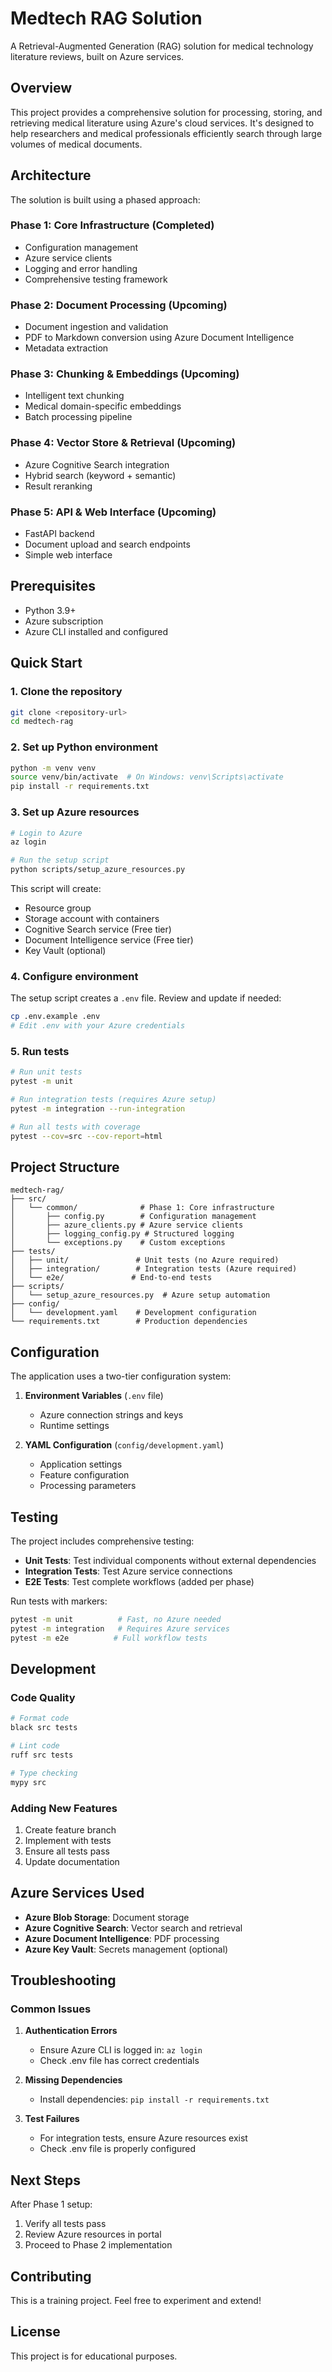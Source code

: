 # Medtech RAG Solution

A Retrieval-Augmented Generation (RAG) solution for medical technology literature reviews, built on Azure services.

## Overview

This project provides a comprehensive solution for processing, storing, and retrieving medical literature using Azure's cloud services. It's designed to help researchers and medical professionals efficiently search through large volumes of medical documents.

## Architecture

The solution is built using a phased approach:

### Phase 1: Core Infrastructure (Completed)
- Configuration management
- Azure service clients
- Logging and error handling
- Comprehensive testing framework

### Phase 2: Document Processing (Upcoming)
- Document ingestion and validation
- PDF to Markdown conversion using Azure Document Intelligence
- Metadata extraction

### Phase 3: Chunking & Embeddings (Upcoming)
- Intelligent text chunking
- Medical domain-specific embeddings
- Batch processing pipeline

### Phase 4: Vector Store & Retrieval (Upcoming)
- Azure Cognitive Search integration
- Hybrid search (keyword + semantic)
- Result reranking

### Phase 5: API & Web Interface (Upcoming)
- FastAPI backend
- Document upload and search endpoints
- Simple web interface

## Prerequisites

- Python 3.9+
- Azure subscription
- Azure CLI installed and configured

## Quick Start

### 1. Clone the repository
```bash
git clone <repository-url>
cd medtech-rag
```

### 2. Set up Python environment
```bash
python -m venv venv
source venv/bin/activate  # On Windows: venv\Scripts\activate
pip install -r requirements.txt
```

### 3. Set up Azure resources
```bash
# Login to Azure
az login

# Run the setup script
python scripts/setup_azure_resources.py
```

This script will create:
- Resource group
- Storage account with containers
- Cognitive Search service (Free tier)
- Document Intelligence service (Free tier)
- Key Vault (optional)

### 4. Configure environment
The setup script creates a `.env` file. Review and update if needed:
```bash
cp .env.example .env
# Edit .env with your Azure credentials
```

### 5. Run tests
```bash
# Run unit tests
pytest -m unit

# Run integration tests (requires Azure setup)
pytest -m integration --run-integration

# Run all tests with coverage
pytest --cov=src --cov-report=html
```

## Project Structure

```
medtech-rag/
├── src/
│   └── common/              # Phase 1: Core infrastructure
│       ├── config.py        # Configuration management
│       ├── azure_clients.py # Azure service clients
│       ├── logging_config.py # Structured logging
│       └── exceptions.py    # Custom exceptions
├── tests/
│   ├── unit/               # Unit tests (no Azure required)
│   ├── integration/        # Integration tests (Azure required)
│   └── e2e/               # End-to-end tests
├── scripts/
│   └── setup_azure_resources.py  # Azure setup automation
├── config/
│   └── development.yaml    # Development configuration
└── requirements.txt        # Production dependencies
```

## Configuration

The application uses a two-tier configuration system:

1. **Environment Variables** (`.env` file)
   - Azure connection strings and keys
   - Runtime settings

2. **YAML Configuration** (`config/development.yaml`)
   - Application settings
   - Feature configuration
   - Processing parameters

## Testing

The project includes comprehensive testing:

- **Unit Tests**: Test individual components without external dependencies
- **Integration Tests**: Test Azure service connections
- **E2E Tests**: Test complete workflows (added per phase)

Run tests with markers:
```bash
pytest -m unit          # Fast, no Azure needed
pytest -m integration   # Requires Azure services
pytest -m e2e          # Full workflow tests
```

## Development

### Code Quality
```bash
# Format code
black src tests

# Lint code
ruff src tests

# Type checking
mypy src
```

### Adding New Features
1. Create feature branch
2. Implement with tests
3. Ensure all tests pass
4. Update documentation

## Azure Services Used

- **Azure Blob Storage**: Document storage
- **Azure Cognitive Search**: Vector search and retrieval
- **Azure Document Intelligence**: PDF processing
- **Azure Key Vault**: Secrets management (optional)

## Troubleshooting

### Common Issues

1. **Authentication Errors**
   - Ensure Azure CLI is logged in: `az login`
   - Check .env file has correct credentials

2. **Missing Dependencies**
   - Install dependencies: `pip install -r requirements.txt`

3. **Test Failures**
   - For integration tests, ensure Azure resources exist
   - Check .env file is properly configured

## Next Steps

After Phase 1 setup:
1. Verify all tests pass
2. Review Azure resources in portal
3. Proceed to Phase 2 implementation

## Contributing

This is a training project. Feel free to experiment and extend!

## License

This project is for educational purposes.